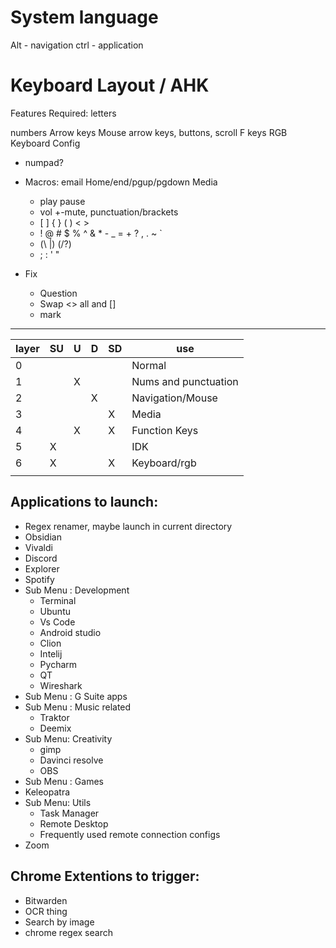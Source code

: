 
# System language
Alt - navigation
ctrl - application


# Keyboard Layout / AHK
Features Required:
letters

numbers
Arrow keys
Mouse arrow keys, buttons, scroll
F keys
RGB
Keyboard Config

- numpad?
- Macros: email
Home/end/pgup/pgdown
Media
	- play pause
	- vol +-mute,
punctuation/brackets
	- \[ \] { } ( ) < >
	- ! @ # $ % ^ & * - \_ = + ? , . ~ \`
	- (\\ |)  (/?)
	- ; : ' "

- Fix
	- Question
	- Swap <> all and \[\]
	- mark


-----
| layer | SU  | U   | D   | SD  | use                  |
| ----- | --- | --- | --- | --- | -------------------- |
| 0     |     |     |     |     | Normal               |
| 1     |     | X   |     |     | Nums and punctuation |
| 2     |     |     | X   |     | Navigation/Mouse     |
| 3     |     |     |     | X   | Media                |
| 4     |     | X   |     | X   | Function Keys        |
| 5     | X   |     |     |     | IDK                  |
| 6     | X   |     |     | X   | Keyboard/rgb         |
|       |     |     |     |     |                      |

## Applications to launch:
- Regex renamer, maybe launch in current directory
- Obsidian
- Vivaldi
- Discord
- Explorer
- Spotify
- Sub Menu : Development
	- Terminal
	- Ubuntu
	- Vs Code
	- Android studio
	- Clion
	- Intelij
	- Pycharm
	- QT
	- Wireshark
- Sub Menu : G Suite apps
- Sub Menu : Music related
	- Traktor
	- Deemix
- Sub Menu: Creativity
	- gimp
	- Davinci resolve
	- OBS
- Sub Menu : Games
- Keleopatra
- Sub Menu: Utils
	- Task Manager
	- Remote Desktop
	- Frequently used remote connection configs
- Zoom







## Chrome Extentions to trigger:
- Bitwarden
- OCR thing
- Search by image
- chrome regex search
